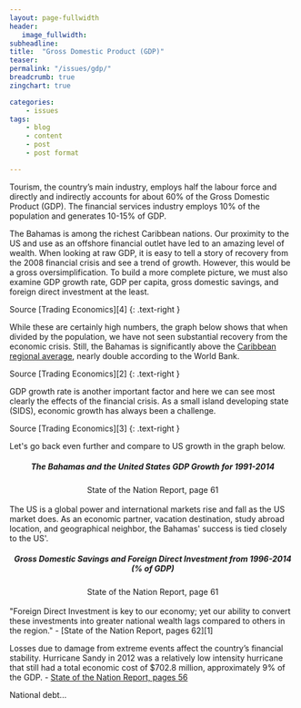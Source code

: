 ```yaml
---
layout: page-fullwidth
header:
   image_fullwidth:
subheadline:
title:  "Gross Domestic Product (GDP)"
teaser: 
permalink: "/issues/gdp/"
breadcrumb: true
zingchart: true

categories:
    - issues
tags:
    - blog
    - content
    - post
    - post format

---
```

>
Tourism, the country’s main industry, employs half the labour force and directly and indirectly accounts for about 60% of the Gross Domestic Product (GDP). The financial services industry employs 10% of the population and generates 10-15% of GDP.

The Bahamas is among the richest Caribbean nations. Our proximity to the US and use as an offshore financial outlet have led to an amazing level of wealth. When looking at raw GDP, it is easy to tell a story of recovery from the 2008 financial crisis and see a trend of growth. However, this would be a gross oversimplification. To build a more complete picture, we must also examine GDP growth rate, GDP per capita, gross domestic savings, and foreign direct investment at the least.

<div id="chartDiv3"></div>
Source [Trading Economics][4]
{: .text-right }

While these are certainly high numbers, the graph below shows that when divided by the population, we have not seen substantial recovery from the economic crisis. Still, the Bahamas is significantly above the [Caribbean regional average][5], nearly double according to the World Bank.

<div id="chartDiv2"></div>
Source [Trading Economics][2]
{: .text-right }

GDP growth rate is another important factor and here we can see most clearly the effects of the financial crisis. As a small island developing state (SIDS), economic growth has always been a challenge. 

<div id="chartDiv"></div>
Source [Trading Economics][3]
{: .text-right }

Let's go back even further and compare to US growth in the graph below.

<h5><center>The Bahamas and the United States GDP Growth for 1991-2014</center></h5>
<center>
<a href="http://www.vision2040bahamas.org/media/uploads/State_of_the_Nation_Summary_Report.pdf"><img src="{{ site.urlimg }}bahamas-us-gdp-growth.png" alt=""></a>
</center>
<center>State of the Nation Report, page 61</center>

<br/>
The US is a global power and international markets rise and fall as the US market does. As an economic partner, vacation destination, study abroad location, and geographical neighbor, the Bahamas' success is tied closely to the US'. 

<h5><center>Gross Domestic Savings and Foreign Direct Investment from 1996-2014 (% of GDP)</center></h5>
<center>
<a href="http://www.vision2040bahamas.org/media/uploads/State_of_the_Nation_Summary_Report.pdf"><img src="{{ site.urlimg }}gds-fdi.png" alt=""></a>
</center>
<center>State of the Nation Report, page 61</center>

<br/>
"Foreign Direct Investment is key to our economy; yet our ability to convert these investments into greater national wealth lags compared to others in the region." - [State of the Nation Report, pages 62][1]

Losses due to damage from extreme events affect the country’s financial stability. Hurricane Sandy in 2012 was a relatively low intensity hurricane that still had a total economic cost of $702.8 million, approximately 9% of the GDP. - [State of the Nation Report, pages 56][1]

National debt...

<!-- GDP Growth Rate Graph -->
<!--Note: Comments using javascript convention (//) will result in build errors-->
<script>
	var chartData = {
      type: "bar",
      title: {
        text: "Bahamas GDP Annual Growth Rate",
        "font-size": 20
      },
      "scale-x": {
       "items-overlap": false,
       label: {
        text: "Year"
      },
      values: [2006, 2007, 2008, 2009, 2010, 2011, 2012, 2013, 2014, 2015] 
    },
    "scale-y":{
    	label: {
    		text: "Percentage Growth Rate"
    	},
    	"min-value": -5,
    	"max-value": 5,
    	step: 1,
    	format: "%v%"
    },
    "crosshair-x":{
    	plotLabel:{
			"text": "%t - %v%"
    	}
    },
    plot:{
    	tooltip:{
    		visible : false
    	}
    },
      series: [
      { 
      	values: [2.5, 1.4, -2.3, -4.2, 1, 1.7, 1.8, 1.9, 1, 1.2],
      	backgroundColor:"#0011AB",
      	text: "GDP Growth Rate"
      }
      ]
    };
    zingchart.render({
    	id: "chartDiv",
    	data: chartData,
    	height: 400,
    });
  </script>

<!-- GDP Per Capita Graph -->
<!--Note: Comments using javascript convention (//) will result in build errors-->
<script>
	var chartData2 = {
      type: "bar",
      title: {
        text: "Bahamas GDP Per Capita",
        "font-size": 20
      },
      "scale-x": {
       "items-overlap": false,
       label: {
        text: "Year"
      },
      values: [2006, 2007, 2008, 2009, 2010, 2011, 2012, 2013, 2014, 2015] 
    },
    "scale-y":{
    	label: {
    		text: "USD"
    	},
    	"min-value": 20000,
    	short: true
    },
    "crosshair-x":{
    	plotLabel:{
			"text": "%t - %v"
    	}
    },
    plot:{
    	tooltip:{
    		visible : false
    	}
    },
      series: [
      { 
      	values: [24430.74, 24316.49, 23320.22, 21956.46, 21920.52, 21701.17, 21844.19, 21533.67, 21457.87, 21441.84],
      	backgroundColor:"#0011AB",
      	text: "GDP Per Capita",
      	"thousands-separator":","
      }
      ]
    };
    zingchart.render({
    	id: "chartDiv2",
    	data: chartData2,
    	height: 400,
    });
  </script>

<!-- GDP  -->
<!--Note: Comments using javascript convention (//) will result in build errors-->
<script>
	var chartData3 = {
      type: "bar",
      title: {
        text: "Bahamas GDP",
        "font-size": 20
      },
      "scale-x": {
       "items-overlap": false,
       label: {
        text: "Year"
      },
      values: [2006, 2007, 2008, 2009, 2010, 2011, 2012, 2013, 2014, 2015] 
    },
    "scale-y":{
    	label: {
    		text: "USD Billion"
    	},
    	"min-value": 7800000000,
    	short: true
    },
    "crosshair-x":{
    	plotLabel:{
			"text": "%t - %v"
    	}
    },
    plot:{
    	tooltip:{
    		visible : false
    	}
    },
      series: [
      { 
      	values: [7970000000, 8320000000, 8250000000, 7820000000, 7910000000, 7890000000, 7890000000, 8230000000, 8430000000, 8510000000, 8880000000],
      	backgroundColor:"#0011AB",
      	text: "GDP",
      	short: true
      }
      ]
    };
    zingchart.render({
    	id: "chartDiv3",
    	data: chartData3,
    	height: 400,
    });
  </script>

[1]: http://www.vision2040bahamas.org/media/uploads/State_of_the_Nation_Summary_Report.pdf
[2]: http://www.tradingeconomics.com/bahamas/gdp-growth-annual
[3]: http://www.tradingeconomics.com/bahamas/gdp-per-capita
[4]: http://www.tradingeconomics.com/bahamas/gdp
[5]: http://en.wikipedia.org/wiki/List_of_Latin_American_and_Caribbean_countries_by_GDP_(PPP)#cite_note-1
